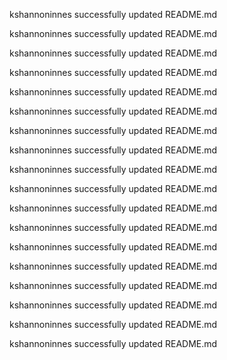 kshannoninnes successfully updated README.md

kshannoninnes successfully updated README.md

kshannoninnes successfully updated README.md

kshannoninnes successfully updated README.md

kshannoninnes successfully updated README.md

kshannoninnes successfully updated README.md

kshannoninnes successfully updated README.md

kshannoninnes successfully updated README.md

kshannoninnes successfully updated README.md

kshannoninnes successfully updated README.md

kshannoninnes successfully updated README.md

kshannoninnes successfully updated README.md

kshannoninnes successfully updated README.md

kshannoninnes successfully updated README.md

kshannoninnes successfully updated README.md

kshannoninnes successfully updated README.md

kshannoninnes successfully updated README.md

kshannoninnes successfully updated README.md

